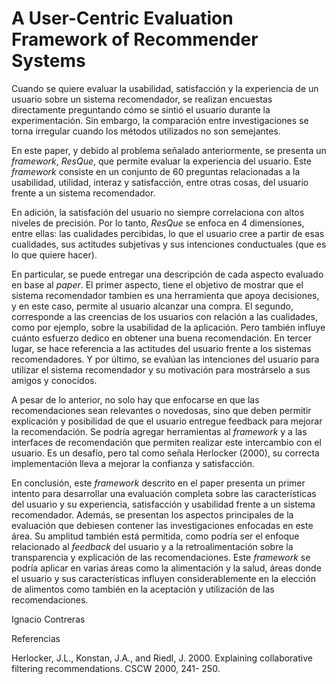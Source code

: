 # A User-Centric Evaluation Framework of Recommender Systems

Cuando se quiere evaluar la usabilidad, satisfacción y la experiencia de un usuario sobre un sistema recomendador, se realizan encuestas directamente preguntando cómo se sintió el usuario durante la experimentación. Sin embargo, la comparación entre investigaciones se torna irregular cuando los métodos utilizados no son semejantes.

En este paper, y debido al problema señalado anteriormente, se presenta un _framework_, _ResQue_, que permite evaluar la experiencia del usuario. Este _framework_ consiste en un conjunto de 60 preguntas relacionadas a la usabilidad, utilidad, interaz y satisfacción, entre otras cosas, del usuario frente a un sistema recomendador.

En adición, la satisfación del usuario no siempre correlaciona con altos niveles de precisión. Por lo tanto, _ResQue_ se enfoca en 4 dimensiones, entre ellas: las cualidades percibidas, lo que el usuario cree a partir de esas cualidades, sus actitudes subjetivas y sus intenciones conductuales (que es lo que quiere hacer).

En particular, se puede entregar una descripción de cada aspecto evaluado en base al _paper_. El primer aspecto, tiene el objetivo de mostrar que el sistema recomendador tambien es una herramienta que apoya decisiones, y en este caso, permite al usuario alcanzar una compra. El segundo, corresponde a las creencias de los usuarios con relación a las cualidades, como por ejemplo, sobre la usabilidad de la aplicación. Pero también influye cuánto esfuerzo dedico en obtener una buena recomendación. En tercer lugar, se hace referencia a las actitudes del usuario frente a los sistemas recomendadores. Y por último, se evalúan las intenciones del usuario para utilizar el sistema recomendador y su motivación para mostrárselo a sus amigos y conocidos.

A pesar de lo anterior, no solo hay que enfocarse en que las recomendaciones sean relevantes o novedosas, sino que deben permitir explicación y posibilidad de que el usuario entregue feedback para mejorar la recomendación. Se podría agregar herramientas al _framework_ y a las interfaces de recomendación que permiten realizar este intercambio con el usuario. Es un desafío, pero tal como señala Herlocker (2000), su correcta implementación lleva a mejorar la confianza y satisfacción.

En conclusión, este _framework_ descrito en el paper presenta un primer intento para desarrollar una evaluación completa sobre las características del usuario y su experiencia, satisfacción y usabilidad frente a un sistema recomendador. Además, se presentan los aspectos principales de la evaluación que debiesen contener las investigaciones enfocadas en este área. Su amplitud también está permitida, como podría ser el enfoque relacionado al _feedback_ del usuario y a la retroalimentación sobre la transparencia y explicación de las recomendaciones. Este _framework_ se podría aplicar en varias áreas como la alimentación y la salud, áreas donde el usuario y sus características influyen considerablemente en la elección de alimentos como también en la aceptación y utilización de las recomendaciones.

Ignacio Contreras

Referencias

Herlocker, J.L., Konstan, J.A., and Riedl, J. 2000. Explaining
collaborative filtering recommendations. CSCW 2000, 241-
250.